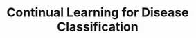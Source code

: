 ---
"feature": false
"icon": "M410-120v-238L204-239l-70-121 206-120-206-119 70-121 206 119v-239h140v239l206-119 70 121-206 119 206 120-70 121-206-119v238H410Z"
"link": "https://journals.gmu.edu/index.php/jssr/article/view/3392"
"title": "Continual Learning for Disease Classification"
"description": "Using theoretical deep learning continual learning techniques for medical classification tasks"
---